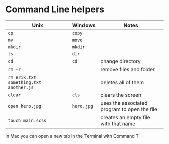 # Command Line helpers

|Unix|Windows|Notes|
|-|-|-|
|`cp`|`copy`
|`mv`|`move`
|`mkdir`|`mkdir`
|`ls`|`dir`
|`cd`|`cd`|change directory
|`rm -r`||remove files and folder
|`rm erik.txt something.txt another.js`||deletes all of them
|`clear`|`cls`|clears the screen
|`open hero.jpg`|`hero.jpg`|uses the associated program to open the file
|`touch main.scss`||creates an empty file with that name

In Mac you can open a new tab in the Terminal with Command T